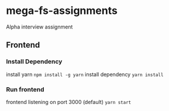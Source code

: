 # mega-fs-assignments
Alpha interview assignment

## Frontend

### Install Dependency
install yarn
`npm install -g yarn`
install dependency
`yarn install`

### Run frontend

frontend listening on port 3000 (default)
`yarn start`

